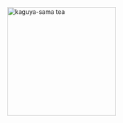 <img src="https://github.com/WilliamVenancio/WilliamVenancio/assets/65145639/201dcfa8-f082-4f11-9afd-8560f1793f83d" alt="kaguya-sama tea" width="250">
